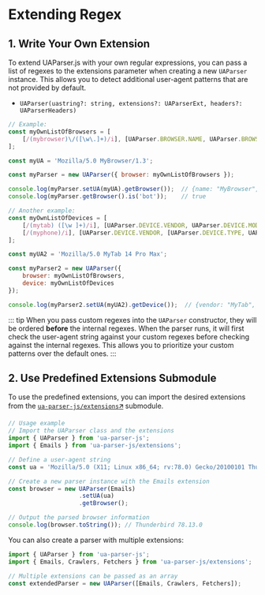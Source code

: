 # Extending Regex

## 1. Write Your Own Extension

To extend UAParser.js with your own regular expressions, you can pass a list of regexes to the extensions parameter when creating a new `UAParser` instance. This allows you to detect additional user-agent patterns that are not provided by default.

- `UAParser(uastring?: string, extensions?: UAParserExt, headers?: UAParserHeaders)`

```js [example-1.js]
// Example:
const myOwnListOfBrowsers = [
    [/(mybrowser)\/([\w\.]+)/i], [UAParser.BROWSER.NAME, UAParser.BROWSER.VERSION, [UAParser.BROWSER.TYPE, 'bot']]
];

const myUA = 'Mozilla/5.0 MyBrowser/1.3';

const myParser = new UAParser({ browser: myOwnListOfBrowsers });

console.log(myParser.setUA(myUA).getBrowser());  // {name: "MyBrowser", version: "1.3", major: "1", type : "bot"}
console.log(myParser.getBrowser().is('bot'));    // true
```

```js [example-2.js]
// Another example:
const myOwnListOfDevices = [
    [/(mytab) ([\w ]+)/i], [UAParser.DEVICE.VENDOR, UAParser.DEVICE.MODEL, [UAParser.DEVICE.TYPE, UAParser.DEVICE.TABLET]],
    [/(myphone)/i], [UAParser.DEVICE.VENDOR, [UAParser.DEVICE.TYPE, UAParser.DEVICE.MOBILE]]
];

const myUA2 = 'Mozilla/5.0 MyTab 14 Pro Max';

const myParser2 = new UAParser({
    browser: myOwnListOfBrowsers,
    device: myOwnListOfDevices
});

console.log(myParser2.setUA(myUA2).getDevice());  // {vendor: "MyTab", model: "14 Pro Max", type: "tablet"}
```

::: tip
When you pass custom regexes into the `UAParser` constructor, they will be ordered **before** the internal regexes. When the parser runs, it will first check the user-agent string against your custom regexes before checking against the internal regexes. This allows you to prioritize your custom patterns over the default ones.
:::

## 2. Use Predefined Extensions Submodule

To use the predefined extensions, you can import the desired extensions from the [`ua-parser-js/extensions`🡭](/api/submodules/extensions/overview) submodule.

```js [example-extensions-submodule-1.js]
// Usage example
// Import the UAParser class and the extensions
import { UAParser } from 'ua-parser-js';
import { Emails } from 'ua-parser-js/extensions';

// Define a user-agent string
const ua = 'Mozilla/5.0 (X11; Linux x86_64; rv:78.0) Gecko/20100101 Thunderbird/78.13.0';

// Create a new parser instance with the Emails extension
const browser = new UAParser(Emails)
                    .setUA(ua)
                    .getBrowser();

// Output the parsed browser information
console.log(browser.toString()); // Thunderbird 78.13.0
```
You can also create a parser with multiple extensions:

```js [example-extensions-submodule-2.js]
import { UAParser } from 'ua-parser-js';
import { Emails, Crawlers, Fetchers } from 'ua-parser-js/extensions';

// Multiple extensions can be passed as an array
const extendedParser = new UAParser([Emails, Crawlers, Fetchers]);
```
